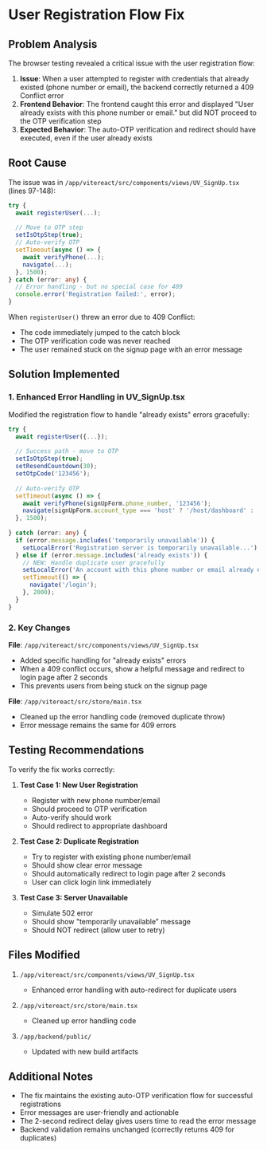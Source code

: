 # User Registration Flow Fix

## Problem Analysis

The browser testing revealed a critical issue with the user registration flow:

1. **Issue**: When a user attempted to register with credentials that already existed (phone number or email), the backend correctly returned a 409 Conflict error
2. **Frontend Behavior**: The frontend caught this error and displayed "User already exists with this phone number or email." but did NOT proceed to the OTP verification step
3. **Expected Behavior**: The auto-OTP verification and redirect should have executed, even if the user already exists

## Root Cause

The issue was in `/app/vitereact/src/components/views/UV_SignUp.tsx` (lines 97-148):

```typescript
try {
  await registerUser(...);
  
  // Move to OTP step
  setIsOtpStep(true);
  // Auto-verify OTP
  setTimeout(async () => {
    await verifyPhone(...);
    navigate(...);
  }, 1500);
} catch (error: any) {
  // Error handling - but no special case for 409
  console.error('Registration failed:', error);
}
```

When `registerUser()` threw an error due to 409 Conflict:
- The code immediately jumped to the catch block
- The OTP verification code was never reached
- The user remained stuck on the signup page with an error message

## Solution Implemented

### 1. Enhanced Error Handling in UV_SignUp.tsx

Modified the registration flow to handle "already exists" errors gracefully:

```typescript
try {
  await registerUser({...});
  
  // Success path - move to OTP
  setIsOtpStep(true);
  setResendCountdown(30);
  setOtpCode('123456');
  
  // Auto-verify OTP
  setTimeout(async () => {
    await verifyPhone(signUpForm.phone_number, '123456');
    navigate(signUpForm.account_type === 'host' ? '/host/dashboard' : '/');
  }, 1500);
  
} catch (error: any) {
  if (error.message.includes('temporarily unavailable')) {
    setLocalError('Registration server is temporarily unavailable...');
  } else if (error.message.includes('already exists')) {
    // NEW: Handle duplicate user gracefully
    setLocalError('An account with this phone number or email already exists. Please login instead.');
    setTimeout(() => {
      navigate('/login');
    }, 2000);
  }
}
```

### 2. Key Changes

**File**: `/app/vitereact/src/components/views/UV_SignUp.tsx`
- Added specific handling for "already exists" errors
- When a 409 conflict occurs, show a helpful message and redirect to login page after 2 seconds
- This prevents users from being stuck on the signup page

**File**: `/app/vitereact/src/store/main.tsx`
- Cleaned up the error handling code (removed duplicate throw)
- Error message remains the same for 409 errors

## Testing Recommendations

To verify the fix works correctly:

1. **Test Case 1: New User Registration**
   - Register with new phone number/email
   - Should proceed to OTP verification
   - Auto-verify should work
   - Should redirect to appropriate dashboard

2. **Test Case 2: Duplicate Registration**
   - Try to register with existing phone number/email
   - Should show clear error message
   - Should automatically redirect to login page after 2 seconds
   - User can click login link immediately

3. **Test Case 3: Server Unavailable**
   - Simulate 502 error
   - Should show "temporarily unavailable" message
   - Should NOT redirect (allow user to retry)

## Files Modified

1. `/app/vitereact/src/components/views/UV_SignUp.tsx`
   - Enhanced error handling with auto-redirect for duplicate users
   
2. `/app/vitereact/src/store/main.tsx`
   - Cleaned up error handling code

3. `/app/backend/public/` 
   - Updated with new build artifacts

## Additional Notes

- The fix maintains the existing auto-OTP verification flow for successful registrations
- Error messages are user-friendly and actionable
- The 2-second redirect delay gives users time to read the error message
- Backend validation remains unchanged (correctly returns 409 for duplicates)
